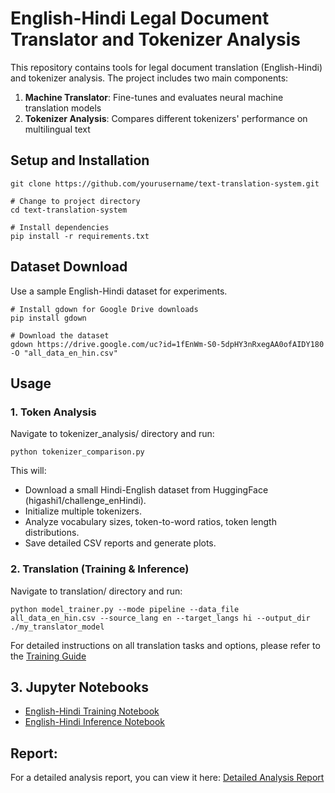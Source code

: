 # English-Hindi Legal Document Translator and Tokenizer Analysis
This repository contains tools for legal document translation (English-Hindi) and tokenizer analysis. The project includes two main components:

1. **Machine Translator**: Fine-tunes and evaluates neural machine translation models
2. **Tokenizer Analysis**: Compares different tokenizers' performance on multilingual text


## Setup and Installation
```commandline
git clone https://github.com/yourusername/text-translation-system.git

# Change to project directory
cd text-translation-system

# Install dependencies
pip install -r requirements.txt
```

## Dataset Download
Use a sample English-Hindi dataset for experiments.

```commandline
# Install gdown for Google Drive downloads
pip install gdown

# Download the dataset
gdown https://drive.google.com/uc?id=1fEnWm-S0-5dpHY3nRxegAA0ofAIDY180 -O "all_data_en_hin.csv"
```

## Usage

### 1. Token Analysis
Navigate to tokenizer_analysis/ directory and run:

```
python tokenizer_comparison.py
```

This will:

* Download a small Hindi-English dataset from HuggingFace (higashi1/challenge_enHindi).
* Initialize multiple tokenizers. 
* Analyze vocabulary sizes, token-to-word ratios, token length distributions. 
* Save detailed CSV reports and generate plots.

### 2. Translation (Training & Inference)
Navigate to translation/ directory and run:
```commandline
python model_trainer.py --mode pipeline --data_file all_data_en_hin.csv --source_lang en --target_langs hi --output_dir ./my_translator_model
```
For detailed instructions on all translation tasks and options, please refer to the [Training Guide](translation/training_guide.md)

## 3. Jupyter Notebooks
* [English-Hindi Training Notebook](notebooks/en_hi_model_training.ipynb)
* [English-Hindi Inference Notebook](notebooks/en_hi_model_inference.ipynb)


## Report:
For a detailed analysis report, you can view it here:
[Detailed Analysis Report](https://drive.google.com/file/d/1fEnWm-S0-5dpHY3nRxegAA0ofAIDY180/view?usp=sharing)